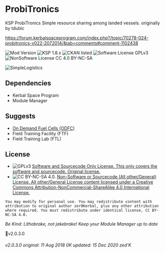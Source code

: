 <!-- Readme.md v1.1.1.1
ProbiTronics  (PT)
created: 11 Aug 18
updated: 16 Jan 20 -->

<!-- Download on SpaceDock or Github or Curseforge. Also available on CKAN. -->

# ProbiTronics 
KSP ProbiTronics 
Simple resource sharing among landed vessels.
originally by tdubic

https://forum.kerbalspaceprogram.com/index.php?/topic/70278-024-probitronics-v022-2072014/&tab=comments#comment-1102438

![Mod Version](https://img.shields.io/github/v/release/zer0Kerbal/SimpleLogistics?include_prereleases)
![KSP 1.8.x](https://img.shields.io/badge/KSP%20version-1.8.x-66ccff.svg?style=flat-square)
![CKAN listed](https://img.shields.io/badge/CKAN-Indexed-brightgreen.svg)
![Software License GPLv3](https://img.shields.io/badge/SoftwareLicense-GPLv3-red)
![NonSoftware License CC 4.0 BY-NC-SA](https://img.shields.io/badge/NonSoftwareLicense-CC--4.0--BY--SA-lightgrey)

![SimpleLogistics](https://spacedock.info/content/RealGecko_4471/SimpleLogistics/SimpleLogistics-1479979364.054124.png)

## Dependencies
 * Kerbal Space Program
 * Module Manager

## Suggests
 * [On Demand Fuel Cells (ODFC)](https://forum.kerbalspaceprogram.com/index.php?/topic/187625-*)
 * Field Training Facility (FTF)
 * Field Training Lab (FTL)

## License
- ![GPLv3](https://www.gnu.org/graphics/gplv3-or-later-sm.png) [Software and Sourcecode Only License. This only covers the software and sourcecode. Original license.](https://www.gnu.org/licenses/gpl-3.0.html)
- ![CC BY-NC-SA 4.0.](https://i.creativecommons.org/l/by-nc-sa/4.0/88x31.png) [Non-Software or Sourcecode (All other/General) License. All other/General License content licensed under a Creative Commons Attribution-NonCommercial-ShareAlike 4.0 International License.](https://creativecommons.org/licenses/by-nc-sa/4.0)

`You may modify for personal use. You may redistribute content with attribution to original author zer0Kerbal, plus any other attribution where required. You must redistribute under identical license, CC BY-NC-SA 4.0.`

 *Be Kind: Lithobrake, not jakebrake! Keep your Module Manager up to date*

📌v2.0.3.0

###### v2.0.3.0 original: 11 Aug 2018 0K updated: 15 Dec 2020 zed'K
